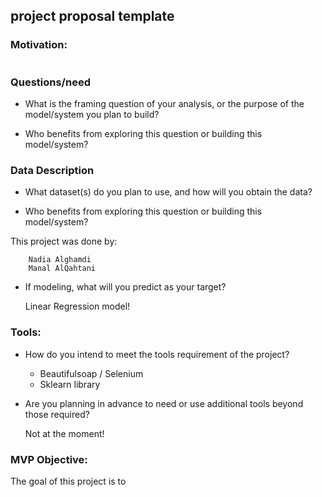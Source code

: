 
## project proposal template

### Motivation: 

  ```
 
  ```
### Questions/need

  + What is the framing question of your analysis, or the purpose of the model/system you plan to build?

    >  

  + Who benefits from exploring this question or building this model/system?

    >

### Data Description

+ What dataset(s) do you plan to use, and how will you obtain the data?

   > 
   
+ Who benefits from exploring this question or building this model/system?
>
  This project was done by: 
  
        Nadia Alghamdi
        Manal AlQahtani

+ If modeling, what will you predict as your target? 

   Linear Regression model! 
   
### Tools:

+ How do you intend to meet the tools requirement of the project?

   - Beautifulsoap / Selenium
   - Sklearn library
  
+ Are you planning in advance to need or use additional tools beyond those required?

   Not at the moment!
  
### MVP Objective:

   The goal of this project is to



